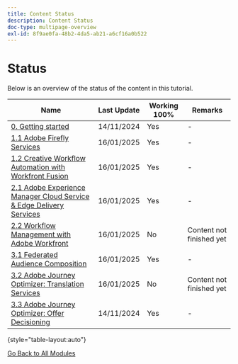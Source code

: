 ```yaml
---
title: Content Status
description: Content Status
doc-type: multipage-overview
exl-id: 8f9ae0fa-48b2-4da5-ab21-a6cf16a0b522
---
```

# Status

Below is an overview of the status of the content in this tutorial.

| Name                   | Last Update | Working 100% | Remarks |
| ---------------------- | ------------ | ------------ |------------ |
| [0. Getting started](./modules/getting-started/gettingstarted/getting-started.md) | 14/11/2024  | Yes         | - |
| [1.1 Adobe Firefly Services](./modules/creative-cloud/module1.1/firefly-services.md) | 16/01/2025  | Yes         | - |
| [1.2 Creative Workflow Automation with Workfront Fusion](./modules/creative-cloud/module1.2/automation.md) | 16/01/2025  | Yes         | - |
| [2.1 Adobe Experience Manager Cloud Service & Edge Delivery Services](./modules/csc/module2.1/aemcs.md) | 16/01/2025  | Yes         | - |
| [2.2 Workflow Management with Adobe Workfront](./modules/csc/module2.2/workfront.md) | 16/01/2025  | No         | Content not finished yet |
| [3.1 Federated Audience Composition](./modules/uce/module3.1/fac.md) | 16/01/2025  | Yes         | - |
| [3.2 Adobe Journey Optimizer: Translation Services](./modules/uce/module3.2/ajotranslationsvcs.md) | 16/01/2025  | No         | Content not finished yet |
| [3.3 Adobe Journey Optimizer: Offer Decisioning](./modules/uce/module3.3/offer-decisioning.md) | 14/11/2024  | Yes         | - |

{style="table-layout:auto"}

[Go Back to All Modules](./overview.md)
